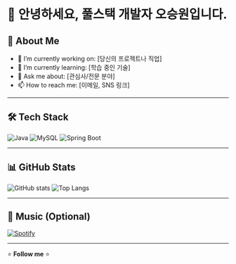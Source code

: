 # 👋 안녕하세요, 풀스택 개발자 오승원입니다.

## 💼 About Me
- 🔭 I’m currently working on: [당신의 프로젝트나 직업]
- 🌱 I’m currently learning: [학습 중인 기술]
- 💬 Ask me about: [관심사/전문 분야]
- 📫 How to reach me: [이메일, SNS 링크]

---

## 🛠️ Tech Stack
![Java](https://img.shields.io/badge/Java-007396?style=flat&logo=java&logoColor=white)
![MySQL](https://img.shields.io/badge/MySQL-00000F?style=flat&logo=mysql&logoColor=white)
![Spring Boot](https://img.shields.io/badge/Spring_Boot-6DB33F?style=flat&logo=spring-boot&logoColor=white)

---

## 📊 GitHub Stats
![GitHub stats](https://github-readme-stats.vercel.app/api?username=당신의아이디&show_icons=true&theme=radical)
![Top Langs](https://github-readme-stats.vercel.app/api/top-langs/?username=당신의아이디&layout=compact&theme=radical)

---

## 🎵 Music (Optional)
[![Spotify](https://spotify-github-profile.vercel.app/api/view?uid=spotify사용자ID&cover_image=true&theme=default&show_offline=false&background_color=121212&bar_color=53b14f&bar_color_cover=false)](https://spotify-github-profile.vercel.app/api/view?uid=spotify사용자ID)

---

⭐️ **Follow me** ⭐️
